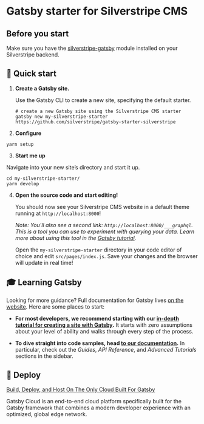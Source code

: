 # Gatsby starter for Silverstripe CMS

## Before you start

Make sure you have the [silverstripe-gatsby](https://github.com/silverstripe/silverstripe-gatsby) module
installed on your Silverstripe backend.

## 🚀 Quick start

1.  **Create a Gatsby site.**

    Use the Gatsby CLI to create a new site, specifying the default starter.

    ```shell
    # create a new Gatsby site using the Silverstripe CMS starter
    gatsby new my-silverstripe-starter https://github.com/silverstripe/gatsby-starter-silverstripe
    ```

2.  **Configure**

  ```shell
  yarn setup
  ```

3.  **Start me up**

  Navigate into your new site’s directory and start it up.

  ```shell
  cd my-silverstripe-starter/
  yarn develop
  ```

4.  **Open the source code and start editing!**

    You should now see your Silverstripe CMS website in a default theme running at `http://localhost:8000`!

    _Note: You'll also see a second link: _`http://localhost:8000/___graphql`_. This is a tool you can use to experiment with querying your data. Learn more about using this tool in the [Gatsby tutorial](https://www.gatsbyjs.com/tutorial/part-five/#introducing-graphiql)._

    Open the `my-silverstripe-starter` directory in your code editor of choice and edit `src/pages/index.js`. Save your changes and the browser will update in real time!


## 🎓 Learning Gatsby

Looking for more guidance? Full documentation for Gatsby lives [on the website](https://www.gatsbyjs.com/). Here are some places to start:

- **For most developers, we recommend starting with our [in-depth tutorial for creating a site with Gatsby](https://www.gatsbyjs.com/tutorial/).** It starts with zero assumptions about your level of ability and walks through every step of the process.

- **To dive straight into code samples, head [to our documentation](https://www.gatsbyjs.com/docs/).** In particular, check out the _Guides_, _API Reference_, and _Advanced Tutorials_ sections in the sidebar.

## 💫 Deploy

[Build, Deploy, and Host On The Only Cloud Built For Gatsby](https://www.gatsbyjs.com/cloud/)

Gatsby Cloud is an end-to-end cloud platform specifically built for the Gatsby framework that combines a modern developer experience with an optimized, global edge network.
